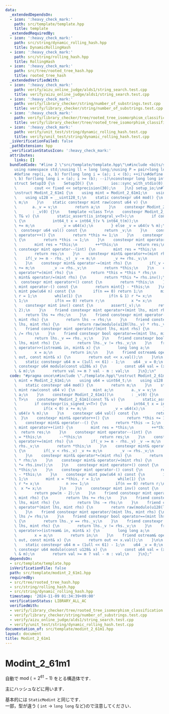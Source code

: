 ```yaml
---
data:
  _extendedDependsOn:
  - icon: ':heavy_check_mark:'
    path: src/template/template.hpp
    title: template
  _extendedRequiredBy:
  - icon: ':heavy_check_mark:'
    path: src/string/dynamic_rolling_hash.hpp
    title: DynamicRollingHash
  - icon: ':heavy_check_mark:'
    path: src/string/rolling_hash.hpp
    title: RollingHash
  - icon: ':heavy_check_mark:'
    path: src/tree/rooted_tree_hash.hpp
    title: rooted_tree_hash
  _extendedVerifiedWith:
  - icon: ':heavy_check_mark:'
    path: verify/aizu_online_judge/alds1/string_search.test.cpp
    title: verify/aizu_online_judge/alds1/string_search.test.cpp
  - icon: ':heavy_check_mark:'
    path: verify/library_checker/string/number_of_substrings.test.cpp
    title: verify/library_checker/string/number_of_substrings.test.cpp
  - icon: ':heavy_check_mark:'
    path: verify/library_checker/tree/rooted_tree_isomorphism_classification.test.cpp
    title: verify/library_checker/tree/rooted_tree_isomorphism_classification.test.cpp
  - icon: ':heavy_check_mark:'
    path: verify/unit_test/string/dynamic_rolling_hash.test.cpp
    title: verify/unit_test/string/dynamic_rolling_hash.test.cpp
  _isVerificationFailed: false
  _pathExtension: hpp
  _verificationStatusIcon: ':heavy_check_mark:'
  attributes:
    links: []
  bundledCode: "#line 2 \"src/template/template.hpp\"\n#include <bits/stdc++.h>\n\
    using namespace std;\nusing ll = long long;\nusing P = pair<long long, long long>;\n\
    #define rep(i, a, b) for(long long i = (a); i < (b); ++i)\n#define rrep(i, a,\
    \ b) for(long long i = (a); i >= (b); --i)\nconstexpr long long inf = 4e18;\n\
    struct SetupIO {\n    SetupIO() {\n        ios::sync_with_stdio(0);\n        cin.tie(0);\n\
    \        cout << fixed << setprecision(30);\n    }\n} setup_io;\n#line 3 \"src/template/modint_2_61m1.hpp\"\
    \nstruct Modint_2_61m1 {\n    using mint = Modint_2_61m1;\n    using u64 = uint64_t;\n\
    \    using u128 = __uint128_t;\n    static constexpr u64 mod() {\n        return\
    \ m;\n    }\n    static constexpr mint raw(const u64 v) {\n        mint a;\n \
    \       a._v = v;\n        return a;\n    }\n    constexpr Modint_2_61m1()\n \
    \       : _v(0) {}\n    template <class T>\n    constexpr Modint_2_61m1(const\
    \ T& v) {\n        static_assert(is_integral_v<T>);\n        if constexpr(is_signed_v<T>)\
    \ {\n            int64_t x = int64_t(v % int64_t(m));\n            if(x < 0) x\
    \ += m;\n            _v = u64(x);\n        } else _v = u64(v % m);\n    }\n  \
    \  constexpr u64 val() const {\n        return _v;\n    }\n    constexpr mint&\
    \ operator++() {\n        return *this += 1;\n    }\n    constexpr mint& operator--()\
    \ {\n        return *this -= 1;\n    }\n    constexpr mint operator++(int) {\n\
    \        mint res = *this;\n        ++*this;\n        return res;\n    }\n   \
    \ constexpr mint operator--(int) {\n        mint res = *this;\n        --*this;\n\
    \        return res;\n    }\n    constexpr mint& operator+=(mint rhs) {\n    \
    \    if(_v >= m - rhs._v) _v -= m;\n        _v += rhs._v;\n        return *this;\n\
    \    }\n    constexpr mint& operator-=(mint rhs) {\n        if(_v < rhs._v) _v\
    \ += m;\n        _v -= rhs._v;\n        return *this;\n    }\n    constexpr mint&\
    \ operator*=(mint rhs) {\n        return *this = *this * rhs;\n    }\n    constexpr\
    \ mint& operator/=(mint rhs) {\n        return *this *= rhs.inv();\n    }\n  \
    \  constexpr mint operator+() const {\n        return *this;\n    }\n    constexpr\
    \ mint operator-() const {\n        return mint{} - *this;\n    }\n    constexpr\
    \ mint pow(u64 n) const {\n        if(n == 0) return 1;\n        mint x = *this,\
    \ r = 1;\n        while(1) {\n            if(n & 1) r *= x;\n            n >>=\
    \ 1;\n            if(n == 0) return r;\n            x *= x;\n        }\n    }\n\
    \    constexpr mint inv() const {\n        assert(_v);\n        return pow(m -\
    \ 2);\n    }\n    friend constexpr mint operator+(mint lhs, mint rhs) {\n    \
    \    return lhs += rhs;\n    }\n    friend constexpr mint operator-(mint lhs,\
    \ mint rhs) {\n        return lhs -= rhs;\n    }\n    friend constexpr mint operator*(mint\
    \ lhs, mint rhs) {\n        return raw(modulo(u128(lhs._v) * rhs._v));\n    }\n\
    \    friend constexpr mint operator/(mint lhs, mint rhs) {\n        return lhs\
    \ /= rhs;\n    }\n    friend constexpr bool operator==(mint lhs, mint rhs) {\n\
    \        return lhs._v == rhs._v;\n    }\n    friend constexpr bool operator!=(mint\
    \ lhs, mint rhs) {\n        return lhs._v != rhs._v;\n    }\n    friend istream&\
    \ operator>>(istream& in, mint& x) {\n        long long a;\n        in >> a;\n\
    \        x = a;\n        return in;\n    }\n    friend ostream& operator<<(ostream&\
    \ out, const mint& x) {\n        return out << x.val();\n    }\n\n   private:\n\
    \    static constexpr u64 m = (1ull << 61) - 1;\n    u64 _v = 0;\n    inline static\
    \ constexpr u64 modulo(const u128& x) {\n        const u64 val = (x >> 61) + (x\
    \ & m);\n        return val >= m ? val - m : val;\n    }\n};\n"
  code: "#pragma once\n#include \"./template.hpp\"\nstruct Modint_2_61m1 {\n    using\
    \ mint = Modint_2_61m1;\n    using u64 = uint64_t;\n    using u128 = __uint128_t;\n\
    \    static constexpr u64 mod() {\n        return m;\n    }\n    static constexpr\
    \ mint raw(const u64 v) {\n        mint a;\n        a._v = v;\n        return\
    \ a;\n    }\n    constexpr Modint_2_61m1()\n        : _v(0) {}\n    template <class\
    \ T>\n    constexpr Modint_2_61m1(const T& v) {\n        static_assert(is_integral_v<T>);\n\
    \        if constexpr(is_signed_v<T>) {\n            int64_t x = int64_t(v % int64_t(m));\n\
    \            if(x < 0) x += m;\n            _v = u64(x);\n        } else _v =\
    \ u64(v % m);\n    }\n    constexpr u64 val() const {\n        return _v;\n  \
    \  }\n    constexpr mint& operator++() {\n        return *this += 1;\n    }\n\
    \    constexpr mint& operator--() {\n        return *this -= 1;\n    }\n    constexpr\
    \ mint operator++(int) {\n        mint res = *this;\n        ++*this;\n      \
    \  return res;\n    }\n    constexpr mint operator--(int) {\n        mint res\
    \ = *this;\n        --*this;\n        return res;\n    }\n    constexpr mint&\
    \ operator+=(mint rhs) {\n        if(_v >= m - rhs._v) _v -= m;\n        _v +=\
    \ rhs._v;\n        return *this;\n    }\n    constexpr mint& operator-=(mint rhs)\
    \ {\n        if(_v < rhs._v) _v += m;\n        _v -= rhs._v;\n        return *this;\n\
    \    }\n    constexpr mint& operator*=(mint rhs) {\n        return *this = *this\
    \ * rhs;\n    }\n    constexpr mint& operator/=(mint rhs) {\n        return *this\
    \ *= rhs.inv();\n    }\n    constexpr mint operator+() const {\n        return\
    \ *this;\n    }\n    constexpr mint operator-() const {\n        return mint{}\
    \ - *this;\n    }\n    constexpr mint pow(u64 n) const {\n        if(n == 0) return\
    \ 1;\n        mint x = *this, r = 1;\n        while(1) {\n            if(n & 1)\
    \ r *= x;\n            n >>= 1;\n            if(n == 0) return r;\n          \
    \  x *= x;\n        }\n    }\n    constexpr mint inv() const {\n        assert(_v);\n\
    \        return pow(m - 2);\n    }\n    friend constexpr mint operator+(mint lhs,\
    \ mint rhs) {\n        return lhs += rhs;\n    }\n    friend constexpr mint operator-(mint\
    \ lhs, mint rhs) {\n        return lhs -= rhs;\n    }\n    friend constexpr mint\
    \ operator*(mint lhs, mint rhs) {\n        return raw(modulo(u128(lhs._v) * rhs._v));\n\
    \    }\n    friend constexpr mint operator/(mint lhs, mint rhs) {\n        return\
    \ lhs /= rhs;\n    }\n    friend constexpr bool operator==(mint lhs, mint rhs)\
    \ {\n        return lhs._v == rhs._v;\n    }\n    friend constexpr bool operator!=(mint\
    \ lhs, mint rhs) {\n        return lhs._v != rhs._v;\n    }\n    friend istream&\
    \ operator>>(istream& in, mint& x) {\n        long long a;\n        in >> a;\n\
    \        x = a;\n        return in;\n    }\n    friend ostream& operator<<(ostream&\
    \ out, const mint& x) {\n        return out << x.val();\n    }\n\n   private:\n\
    \    static constexpr u64 m = (1ull << 61) - 1;\n    u64 _v = 0;\n    inline static\
    \ constexpr u64 modulo(const u128& x) {\n        const u64 val = (x >> 61) + (x\
    \ & m);\n        return val >= m ? val - m : val;\n    }\n};"
  dependsOn:
  - src/template/template.hpp
  isVerificationFile: false
  path: src/template/modint_2_61m1.hpp
  requiredBy:
  - src/tree/rooted_tree_hash.hpp
  - src/string/rolling_hash.hpp
  - src/string/dynamic_rolling_hash.hpp
  timestamp: '2024-11-09 01:34:39+09:00'
  verificationStatus: LIBRARY_ALL_AC
  verifiedWith:
  - verify/library_checker/tree/rooted_tree_isomorphism_classification.test.cpp
  - verify/library_checker/string/number_of_substrings.test.cpp
  - verify/aizu_online_judge/alds1/string_search.test.cpp
  - verify/unit_test/string/dynamic_rolling_hash.test.cpp
documentation_of: src/template/modint_2_61m1.hpp
layout: document
title: Modint_2_61m1
---
```


# Modint_2_61m1

自動で $\mathrm{mod} ~( = 2^{61} - 1)$ をとる構造体です．

主にハッシュなどに用います．

基本的には `StaticModint` と同じです．<br>
一部，型が違う ( `int` → `long long` など)ので注意してください．